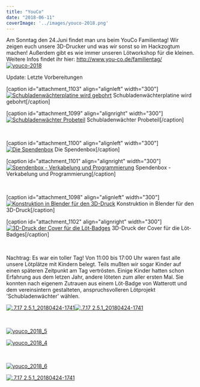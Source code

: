 ```yaml
---
title: "YouCo"
date: "2018-06-11"
coverImage: '../images/youco-2018.png'
---
```


Am Sonntag den 24.Juni findet man uns beim YouCo Familientag! Wir zeigen euch unsere 3D-Drucker und was wir sonst so im Hackzogtum machen! Außerdem gibt es wie immer unseren Lötworkshop für die kleinen. Weitere Infos findet ihr hier: http://www.you-co.de/familientag/ [![youco-2018](../images/youco-2018.png)](http://www.you-co.de/familientag/)

Update: Letzte Vorbereitungen

\[caption id="attachment\_1103" align="alignleft" width="300"\][![Schubladenwächterplatine wird gebohrt](../images/out20180620_005620-300x225.jpg)](https://hackzogtum-coburg.de/wp-content/uploads/2018/06/out20180620_005620.jpg) Schubladenwächterplatine wird gebohrt\[/caption\]

\[caption id="attachment\_1099" align="alignright" width="300"\][![Schubladenwächter Probeteil ](../images/out20180620_010128-300x225.jpg)](https://hackzogtum-coburg.de/wp-content/uploads/2018/06/out20180620_010128.jpg) Schubladenwächter Probeteil\[/caption\]

 

\[caption id="attachment\_1100" align="alignleft" width="300"\][![Die Spendenbox](../images/out20180620_005845-300x225.jpg)](https://hackzogtum-coburg.de/wp-content/uploads/2018/06/out20180620_005845.jpg) Die Spendenbox\[/caption\]

\[caption id="attachment\_1101" align="alignright" width="300"\][![Spendenbox - Verkabelung und Programmierung](../images/out20180620_005826-300x225.jpg)](https://hackzogtum-coburg.de/wp-content/uploads/2018/06/out20180620_005826.jpg) Spendenbox - Verkabelung und Programmierung\[/caption\]

 

\[caption id="attachment\_1098" align="alignleft" width="300"\][![Konstruktion in Blender für den 3D-Druck](../images/out20180620_012110-300x225.jpg)](https://hackzogtum-coburg.de/wp-content/uploads/2018/06/out20180620_012110.jpg) Konstruktion in Blender für den 3D-Druck\[/caption\]

\[caption id="attachment\_1102" align="alignright" width="300"\][![3D-Druck der Cover für die Löt-Badges](../images/out20180620_005802-300x225.jpg)](https://hackzogtum-coburg.de/wp-content/uploads/2018/06/out20180620_005802.jpg) 3D-Druck der Cover für die Löt-Badges\[/caption\]

 

Nachtrag: Es war ein toller Tag! Von 11:00 bis 17:00 Uhr waren fast alle unsere Lötplätze mit Kindern belegt. Teils mußten wir sogar Kinder auf einen späteren Zeitpunkt am Tag vertrösten. Einige Kinder hatten schon Erfahrung aus dem letzen Jahr, andere löteten zum aller ersten Mal. Sie konnten nach eigenem Zutrauen aus einem Löt-Badge von Watterott und dem vereinsintern gestalteten, anspruchsvolleren Lötprojekt 'Schubladenwächter' wählen.

[![.7.17 2.5.1_20180424-1741](../images/YouCo_2018_1-300x225.jpg)](https://hackzogtum-coburg.de/wp-content/uploads/2018/06/YouCo_2018_1.jpg)[![.7.17 2.5.1_20180424-1741](../images/YouCo_2018_2-300x225.jpg)](https://hackzogtum-coburg.de/wp-content/uploads/2018/06/YouCo_2018_2.jpg)

 

[![youco_2018_5](../images/YouCo_2018_5-300x225.jpg)](https://hackzogtum-coburg.de/wp-content/uploads/2018/06/YouCo_2018_5.jpg)

[![youco_2018_4](../images/YouCo_2018_4-300x225.jpg)](https://hackzogtum-coburg.de/wp-content/uploads/2018/06/YouCo_2018_4.jpg)

 

[![youco_2018_6](../images/YouCo_2018_6-300x225.jpg)](https://hackzogtum-coburg.de/wp-content/uploads/2018/06/YouCo_2018_6.jpg)

[![.7.17 2.5.1_20180424-1741](../images/YouCo_2018_3_-300x225.jpg)](https://hackzogtum-coburg.de/wp-content/uploads/2018/06/YouCo_2018_3_.jpg)
